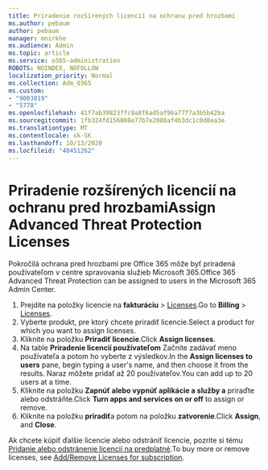 ```yaml
---
title: Priradenie rozšírených licencií na ochranu pred hrozbami
ms.author: pebaum
author: pebaum
manager: mnirkhe
ms.audience: Admin
ms.topic: article
ms.service: o365-administration
ROBOTS: NOINDEX, NOFOLLOW
localization_priority: Normal
ms.collection: Adm_O365
ms.custom:
- "9003019"
- "5778"
ms.openlocfilehash: 41f7ab39823ffc9a8f6ad5af96a77f7a3b5b42ba
ms.sourcegitcommit: 1fb324fd156008e77b7e2008af4b3dc1c0d0ea3e
ms.translationtype: MT
ms.contentlocale: sk-SK
ms.lasthandoff: 10/13/2020
ms.locfileid: "48451262"
---
```

# <a name="assign-advanced-threat-protection-licenses"></a><span data-ttu-id="e7819-102">Priradenie rozšírených licencií na ochranu pred hrozbami</span><span class="sxs-lookup"><span data-stu-id="e7819-102">Assign Advanced Threat Protection Licenses</span></span>

<span data-ttu-id="e7819-103">Pokročilá ochrana pred hrozbami pre Office 365 môže byť priradená používateľom v centre spravovania služieb Microsoft 365.</span><span class="sxs-lookup"><span data-stu-id="e7819-103">Office 365 Advanced Threat Protection can be assigned to users in the Microsoft 365 Admin Center.</span></span>

1. <span data-ttu-id="e7819-104">Prejdite na položky licencie na **fakturáciu**  >  [Licenses](https://go.microsoft.com/fwlink/p/?linkid=842264).</span><span class="sxs-lookup"><span data-stu-id="e7819-104">Go to **Billing** > [Licenses](https://go.microsoft.com/fwlink/p/?linkid=842264).</span></span>
2. <span data-ttu-id="e7819-105">Vyberte produkt, pre ktorý chcete priradiť licencie.</span><span class="sxs-lookup"><span data-stu-id="e7819-105">Select a product for which you want to assign licenses.</span></span>
3. <span data-ttu-id="e7819-106">Kliknite na položku **Priradiť licencie**.</span><span class="sxs-lookup"><span data-stu-id="e7819-106">Click **Assign licenses**.</span></span>
4. <span data-ttu-id="e7819-107">Na table **Priradenie licencií používateľom**  Začnite zadávať meno používateľa a potom ho vyberte z výsledkov.</span><span class="sxs-lookup"><span data-stu-id="e7819-107">In the **Assign licenses to users**  pane, begin typing a user's name, and then choose it from the results.</span></span> <span data-ttu-id="e7819-108">Naraz môžete pridať až 20 používateľov.</span><span class="sxs-lookup"><span data-stu-id="e7819-108">You can add up to 20 users at a time.</span></span>
5. <span data-ttu-id="e7819-109">Kliknite na položku **Zapnúť alebo vypnúť aplikácie a služby a**  priraďte alebo odstráňte.</span><span class="sxs-lookup"><span data-stu-id="e7819-109">Click **Turn apps and services on or off**  to assign or remove.</span></span>
6. <span data-ttu-id="e7819-110">Kliknite na položku **priradiť**a potom na položku  **zatvorenie**.</span><span class="sxs-lookup"><span data-stu-id="e7819-110">Click **Assign**, and  **Close**.</span></span>

<span data-ttu-id="e7819-111">Ak chcete kúpiť ďalšie licencie alebo odstrániť licencie, pozrite si tému [Pridanie alebo odstránenie licencií na predplatné](https://docs.microsoft.com/microsoft-365/commerce/licenses/buy-licenses?view=o365-worldwide#add-or-remove-licenses-for-your-business-subscription).</span><span class="sxs-lookup"><span data-stu-id="e7819-111">To buy more or remove licenses, see [Add/Remove Licenses for subscription](https://docs.microsoft.com/microsoft-365/commerce/licenses/buy-licenses?view=o365-worldwide#add-or-remove-licenses-for-your-business-subscription).</span></span>
